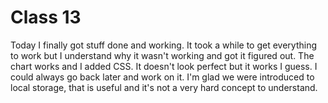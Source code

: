 # Class 13

Today I finally got stuff done and working. It took a while to get everything to work but I understand why it wasn't working and got it figured out. The chart works and I added CSS. It doesn't look perfect but it works I guess. I could always go back later and work on it. I'm glad we were introduced to local storage, that is useful and it's not a very hard concept to understand. 
